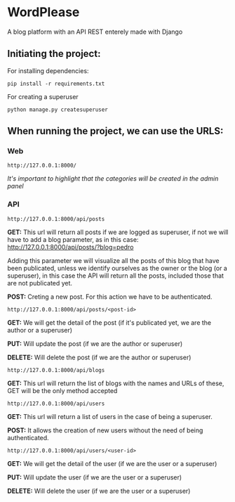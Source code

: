 # WordPlease
A blog platform with an API REST enterely made with Django

## Initiating the project:

For installing dependencies:
```shell
pip install -r requirements.txt
```

For creating a superuser
```shell
python manage.py createsuperuser
```

## When running the project, we can use the URLS:


### Web
```shell
http://127.0.0.1:8000/
```

*It's important to highlight that the categories will be created in the admin panel*


### API

```shell
http://127.0.0.1:8000/api/posts
```
**GET:** This url will return all posts if we are logged as superuser, if not we will have to add a blog parameter, as in this case: <http://127.0.0.1:8000/api/posts/?blog=pedro>

Adding this parameter we will visualize all the posts of this blog that have been publicated, unless we identify ourselves as the owner or the blog (or a superuser), in this case the API will return all the posts, included those that are not publicated yet.

**POST:** Creting a new post. For this action we have to be authenticated.

```shell
http://127.0.0.1:8000/api/posts/<post-id>
```
**GET:** We will get the detail of the post (if it's publicated yet, we are the author or a superuser)

**PUT:** Will update the post (if we are the author or superuser)

**DELETE:** Will delete the post (if we are the author or superuser)

```shell
http://127.0.0.1:8000/api/blogs
```
**GET:** This url will return the list of blogs with the names and URLs of these, GET will be the only method accepted


```shell
http://127.0.0.1:8000/api/users
```
**GET:** This url will return a list of users in the case of being a superuser.

**POST:** It allows the creation of new users without the need of being authenticated.

```shell
http://127.0.0.1:8000/api/users/<user-id>
```
**GET:** We will get the detail of the user (if we are the user or a superuser)

**PUT:** Will update the user (if we are the user or a superuser)

**DELETE:** Will delete the user (if we are the user or a superuser)
